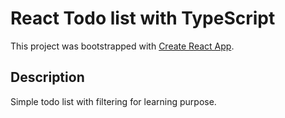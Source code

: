 # React Todo list with TypeScript

This project was bootstrapped with [Create React App](https://github.com/facebook/create-react-app).

## Description

Simple todo list with filtering for learning purpose.